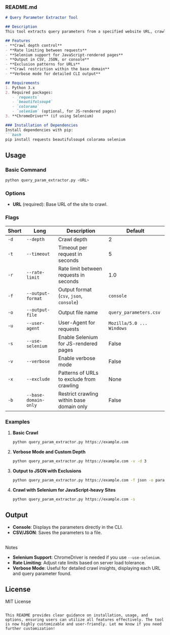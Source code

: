 ### README.md

```markdown
# Query Parameter Extractor Tool

## Description
This tool extracts query parameters from a specified website URL, crawling through links up to a defined depth. It supports JavaScript-rendered pages using Selenium and provides flexible options for output, user-agent spoofing, rate limiting, and more.

## Features
- **Crawl depth control**
- **Rate limiting between requests**
- **Selenium support for JavaScript-rendered pages**
- **Output in CSV, JSON, or console**
- **Exclusion patterns for URLs**
- **Crawl restriction within the base domain**
- **Verbose mode for detailed CLI output**

## Requirements
1. Python 3.x
2. Required packages:
   - `requests`
   - `beautifulsoup4`
   - `colorama`
   - `selenium` (optional, for JS-rendered pages)
3. **ChromeDriver** (if using Selenium)

### Installation of Dependencies
Install dependencies with pip:
```bash
pip install requests beautifulsoup4 colorama selenium
```

## Usage

### Basic Command
```bash
python query_param_extractor.py <URL>
```

### Options
- **URL** (required): Base URL of the site to crawl.

### Flags
| Short | Long             | Description                                                  | Default                   |
|-------|-------------------|--------------------------------------------------------------|---------------------------|
| `-d`  | `--depth`        | Crawl depth                                                  | 2                         |
| `-t`  | `--timeout`      | Timeout per request in seconds                               | 5                         |
| `-r`  | `--rate-limit`   | Rate limit between requests in seconds                       | 1.0                       |
| `-f`  | `--output-format`| Output format (`csv`, `json`, `console`)                     | `console`                 |
| `-o`  | `--output-file`  | Output file name                                             | `query_parameters.csv`    |
| `-u`  | `--user-agent`   | User-Agent for requests                                      | `Mozilla/5.0 ... Windows` |
| `-s`  | `--use-selenium` | Enable Selenium for JS-rendered pages                        | False                     |
| `-v`  | `--verbose`      | Enable verbose mode                                          | False                     |
| `-x`  | `--exclude`      | Patterns of URLs to exclude from crawling                    | None                      |
| `-b`  | `--base-domain-only` | Restrict crawling within base domain only              | False                     |

### Examples

1. **Basic Crawl**
   ```bash
   python query_param_extractor.py https://example.com
   ```

2. **Verbose Mode and Custom Depth**
   ```bash
   python query_param_extractor.py https://example.com -v -d 3
   ```

3. **Output to JSON with Exclusions**
   ```bash
   python query_param_extractor.py https://example.com -f json -o params.json -x logout settings
   ```

4. **Crawl with Selenium for JavaScript-heavy Sites**
   ```bash
   python query_param_extractor.py https://example.com -s
   ```

## Output
- **Console**: Displays the parameters directly in the CLI.
- **CSV/JSON**: Saves the parameters to a file.

##

 Notes
- **Selenium Support**: ChromeDriver is needed if you use `--use-selenium`.
- **Rate Limiting**: Adjust rate limits based on server load tolerance.
- **Verbose Mode**: Useful for detailed crawl insights, displaying each URL and query parameter found.

## License
MIT License
```

This README provides clear guidance on installation, usage, and options, ensuring users can utilize all features effectively. The tool is now highly customizable and user-friendly. Let me know if you need further customization!